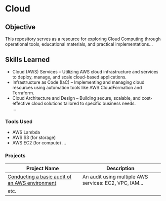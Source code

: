 # Cloud

## Objective

This repository serves as a resource for exploring Cloud Computing through operational tools, educational materials, and practical implementations...

## Skills Learned

- Cloud (AWS) Services – Utilizing AWS cloud infrastructure and services to deploy, manage, and scale cloud-based applications.  
- Infrastructure as Code (IaC) – Implementing and managing cloud resources using automation tools like AWS CloudFormation and Terraform.  
- Cloud Architecture and Design – Building secure, scalable, and cost-effective cloud solutions tailored to specific business needs.  
...

### Tools Used

- AWS Lambda
- AWS S3 (for storage)
- AWS EC2 (for compute)
...

### Projects
| Project Name                                  | Description                |
|-----------------------------------------------|----------------------------|
| <a href="https://github.com/CruxSec/Project-Cloud-BasicAudit">Conducting a basic audit of an AWS environment  | An audit using multiple AWS services:  EC2, VPC, IAM... |
| etc.	|	|
